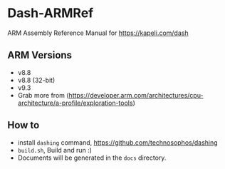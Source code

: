 # Dash-ARMRef
ARM Assembly Reference Manual for https://kapeli.com/dash

ARM Versions
----------
- v8.8
- v8.8 (32-bit)
- v9.3
- Grab more from (https://developer.arm.com/architectures/cpu-architecture/a-profile/exploration-tools)

## How to

- install `dashing` command, https://github.com/technosophos/dashing
- `build.sh`, Build and run :)
- Documents will be generated in the `docs` directory.


